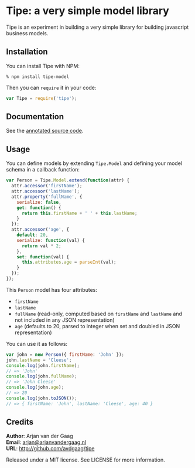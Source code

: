 # Tipe: a very simple model library

Tipe is an experiment in building a very simple library for building javascript
business models.

## Installation

You can install Tipe with NPM:

```
% npm install tipe-model
```

Then you can `require` it in your code:

```js
var Tipe = require('tipe');
```

## Documentation

See the [annotated source code](http://avdgaag.github.io/tipe).

## Usage

You can define models by extending `Tipe.Model` and defining your model schema
in a callback function:

```js
var Person = Tipe.Model.extend(function(attr) {
  attr.accessor('firstName');
  attr.accessor('lastName');
  attr.property('fullName', {
    serialize: false,
    get: function() {
      return this.firstName + ' ' + this.lastName;
    }
  });
  attr.accessor('age', {
    default: 20,
    serialize: function(val) {
      return val * 2;
    },
    set: function(val) {
      this.attributes.age = parseInt(val);
    }
  });
});
```

This `Person` model has four attributes:

* `firstName`
* `lastName`
* `fullName` (read-only, computed based on `firstName` and `lastName` and not
  included in any JSON representation)
* `age` (defaults to 20, parsed to integer when set and doubled in JSON
  representation)

You can use it as follows:

```js
var john = new Person({ firstName: 'John' });
john.lastName = 'Cleese';
console.log(john.firstName);
// => 'John'
console.log(john.fullName);
// => 'John Cleese'
console.log(john.age);
// => 20
console.log(john.toJSON());
// => { firstName: 'John', lastName: 'Cleese', age: 40 }
```

## Credits

**Author**: Arjan van der Gaag  
**Email**: arjan@arjanvandergaag.nl  
**URL**: http://github.com/avdgaag/tipe  

Released under a MIT license. See LICENSE for more information.
